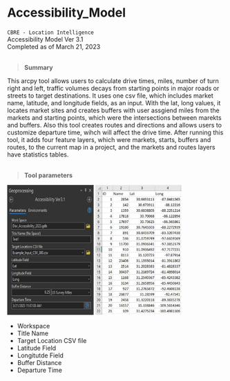 # Accessibility_Model

`CBRE - Location Intelligence`
<br />Accessibility Model Ver 3.1
<br />Completed as of March 21, 2023
<br><br>

> **Summary** <br>
 
This arcpy tool allows users to calculate drive times, miles, number of turn right and left, traffic volumes
decays from starting points in major roads or streets to target destinations. It uses one csv file, which includes 
market name, latitude, and longitude fields, as an input. With the lat, long values, it locates market sites and 
creates buffers with user assgiend miles from the markets and starting points, which were the intersections between 
marekts and buffers. Also this tool creates routes and directions and allows users to customize departure time, 
wihch will affect the drive time. After running this tool, it adds four feature layers, which were markets, starts,
buffers and routes, to the current map in a project, and the markets and routes layers have statistics tables.
<br><br>

> **Tool parameters** <br>
<img src="https://github.com/jeonghonkim/Accessibility_Model/blob/main/access_parameters.JPG" width="200" height="300">
<img src="https://github.com/jeonghonkim/Accessibility_Model/blob/main/access_examplecsv.JPG" width="200" height="300"> <br>

* Workspace
* Title Name
* Target Location CSV file
* Latitude Field
* Longitutde Field
* Buffer Distance
* Departure Time

 
